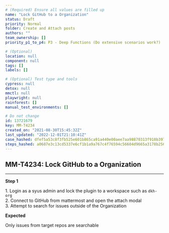 ```yaml
---
# (Required) Ensure all values are filled up
name: "Lock GitHub to a Organization"
status: Draft
priority: Normal
folder: Create and Attach posts
authors: ""
team_ownership: []
priority_p1_to_p4: P3 - Deep Functions (Do extensive scenarios work?)

# (Optional)
location: null
component: null
tags: []
labels: []

# (Optional) Test type and tools
cypress: null
detox: null
mmctl: null
playwright: null
rainforest: []
manual_test_environments: []

# Do not change
id: 13721679
key: MM-T4234
created_on: "2021-08-30T15:45:32Z"
last_updated: "2022-12-01T21:10:41Z"
case_hashed: dfef5a53c8f3fb525e601b865ca91a440e00aee7aa98870313f910b3972a2d0d98c38e9a555b6183406576cebe2516bc
steps_hashed: a0687e3c13cd5337e6cf1b1a9a767c4f76594c56604d9665a3178b2567be94f8008110c814d25fb3fd47378ad907457f
---
```


<!-- (Auto-generated) Based on frontmatter's "key" and "name" -->

## MM-T4234: Lock GitHub to a Organization

---

**Step 1**

1\. Login as a syus admin and lock the plugin to a workspace such as `dkh-org`\
2\. Connect to GitHub from mattermost and open the attach modal\
3\. Attempt to search for issues outside of the Organization

**Expected**

Only issues from target repos are searchable
